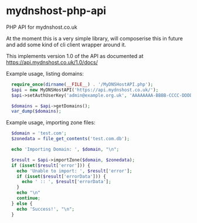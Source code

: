 # mydnshost-php-api
PHP API for mydnshost.co.uk

At the moment this is a very simple library, will composerise this in future and add some kind of cli client wrapper around it.

This implements version 1.0 of the API as documented at https://api.mydnshost.co.uk/1.0/docs/

Example usage, listing domains:

```php
  require_once(dirname(__FILE__) . '/MyDNSHostAPI.php');
  $api = new MyDNSHostAPI('https://api.mydnshost.co.uk/');
  $api->setAuthUserKey('admin@example.org.uk', 'AAAAAAAA-BBBB-CCCC-DDDD-EEEEEEEEEEEE');

  $domains = $api->getDomains();
  var_dump($domains);
```

Example usage, importing zone files:
```php
  $domain = 'test.com';
  $zonedata = file_get_contents('test.com.db');

  echo 'Importing Domain: ', $domain, "\n";

  $result = $api->importZone($domain, $zonedata);
  if (isset($result['error'])) {
    echo 'Unable to import: ', $result['error'];
    if (isset($result['errorData'])) {
      echo ' :: ', $result['errorData'];
    }
    echo "\n"
    continue;
  } else {
    echo 'Success!', "\n";
  }
```
